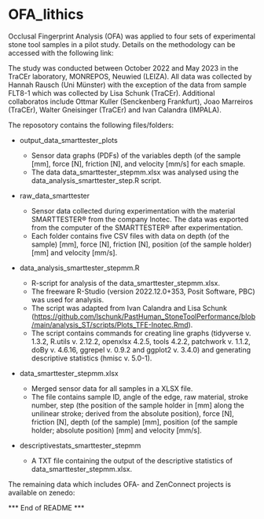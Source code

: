 # OFA_lithics
Occlusal Fingerprint Analysis (OFA) was applied to four sets of experimental stone tool samples in a pilot study.
Details on the methodology can be accessed with the following link: 


The study was conducted between October 2022 and May 2023 in the TraCEr laboratory, MONREPOS, Neuwied (LEIZA).
All data was collected by Hannah Rausch (Uni Münster) with the exception of the data from sample FLT8-1 which was collected by Lisa Schunk (TraCEr). Additional collaboratos include Ottmar Kuller (Senckenberg Frankfurt), Joao Marreiros (TraCEr), Walter Gneisinger (TraCEr) and Ivan Calandra (IMPALA).

The reposotory contains the following files/folders:

- output_data_smarttester_plots
  - Sensor data graphs (PDFs) of the variables depth (of the sample [mm], force [N], friction [N], and velocity [mm/s] for each smaple.
  - The data data_smarttester_stepmm.xlsx was analysed using the data_analysis_smarttester_step.R script.

- raw_data_smarttester
  - Sensor data collected during experimentation with the material SMARTTESTER® from the company Inotec. The data was exported from the computer of the SMARTTESTER® after experimentation.
  - Each folder contains five CSV files with data on depth (of the sample) [mm], force [N], friction [N], position (of the sample holder) [mm] and velocity [mm/s].

- data_analysis_smarttester_stepmm.R
  - R-script for analysis of the data_smarttester_stepmm.xlsx.
  - The freeware R-Studio (version 2022.12.0+353, Posit Software, PBC) was used for analysis.
  - The script was adapted from Ivan Calandra and Lisa Schunk (https://github.com/lschunk/PastHuman_StoneToolPerformance/blob/main/analysis_ST/scripts/Plots_TFE-Inotec.Rmd).
  - The script contains commands for creating line graphs (tidyverse v. 1.3.2, R.utils v. 2.12.2, openxlsx 4.2.5, tools 4.2.2, patchwork v. 1.1.2, doBy v. 4.6.16, ggrepel v. 0.9.2 and ggplot2 v. 3.4.0) and generating descriptive statistics (hmisc v. 5.0-1).

- data_smarttester_stepmm.xlsx
  - Merged sensor data for all samples in a XLSX file.
  - The file contains sample ID, angle of the edge, raw material, stroke number, step (the position of the sample holder in [mm] along the unilinear stroke; derived from the absolute position), force [N],    friction [N], depth (of the sample) [mm], position (of the sample holder; absolute position) [mm] and velocity [mm/s].

- descriptivestats_smarttester_stepmm
  - A TXT file containing the output of the descriptive statistics of data_smarttester_stepmm.xlsx.

The remaining data which includes OFA- and ZenConnect projects is available on zenedo: 

*** End of README ***
